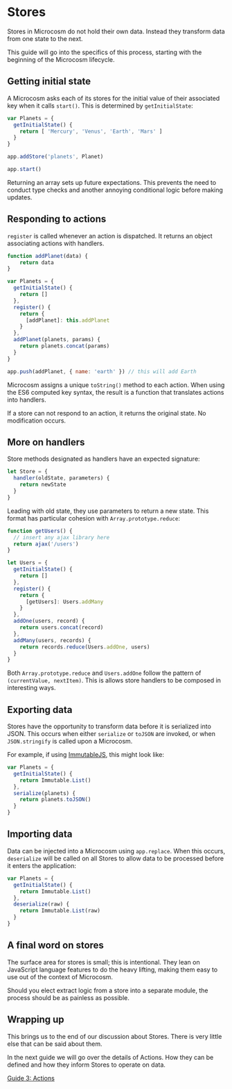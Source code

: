 # Stores

Stores in Microcosm do not hold their own data. Instead they transform data from one state to the next.

This guide will go into the specifics of this process, starting with the beginning of the Microcosm lifecycle.


## Getting initial state

A Microcosm asks each of its stores for the initial value of their associated key when it calls `start()`. This is determined by `getInitialState`:

```javascript
var Planets = {
  getInitialState() {
    return [ 'Mercury', 'Venus', 'Earth', 'Mars' ]
  }
}

app.addStore('planets', Planet)

app.start()
```

Returning an array sets up future expectations. This prevents the need to conduct type checks and another annoying conditional logic before making updates.

## Responding to actions

`register` is called whenever an action is dispatched. It returns an object associating actions with handlers.

```javascript
function addPlanet(data) {
	return data
}

var Planets = {
  getInitialState() {
    return []
  },
  register() {
    return {
      [addPlanet]: this.addPlanet
    }
  },
  addPlanet(planets, params) {
    return planets.concat(params)
  }
}

app.push(addPlanet, { name: 'earth' }) // this will add Earth
```

Microcosm assigns a unique `toString()` method to each action. When using the ES6 computed key syntax, the result is a function that translates actions into handlers.

If a store can not respond to an action, it returns the original state. No modification occurs.

## More on handlers

Store methods designated as handlers have an expected signature:

```javascript
let Store = {
  handler(oldState, parameters) {
    return newState
  }
}
```

Leading with old state, they use parameters to return a new state. This format has particular cohesion with `Array.prototype.reduce`:

```javascript
function getUsers() {
  // insert any ajax library here
  return ajax('/users')
}

let Users = {
  getInitialState() {
    return []
  },
  register() {
    return {
      [getUsers]: Users.addMany
    }
  },
  addOne(users, record) {
    return users.concat(record)
  },
  addMany(users, records) {
    return records.reduce(Users.addOne, users)
  }
}
```

Both `Array.prototype.reduce` and `Users.addOne` follow the pattern of `(currentValue, nextItem)`. This is allows store handlers to be composed in interesting ways.

## Exporting data

Stores have the opportunity to transform data before it is serialized into JSON. This occurs when either `serialize` or `toJSON` are invoked, or when `JSON.stringify` is called upon a Microcosm.

For example, if using
[ImmutableJS](https://github.com/facebook/immutable-js), this might
look like:

```javascript
var Planets = {
  getInitialState() {
    return Immutable.List()
  },
  serialize(planets) {
    return planets.toJSON()
  }
}
```

## Importing data

Data can be injected into a Microcosm using `app.replace`. When this occurs, `deserialize` will be called on all Stores to allow data to be processed before it enters the application:

```javascript
var Planets = {
  getInitialState() {
    return Immutable.List()
  },
  deserialize(raw) {
    return Immutable.List(raw)
  }
}
```

## A final word on stores

The surface area for stores is small; this is intentional. They lean on JavaScript language features to do the heavy lifting, making them easy to use out of the context of Microcosm.

Should you elect extract logic from a store into a separate module, the process should be as painless as possible.

## Wrapping up

This brings us to the end of our discussion about Stores. There is very little else that can be said about them.

In the next guide we will go over the details of Actions. How they can be defined and how they inform Stores to operate on data.

[Guide 3: Actions](./03-actions.md)
